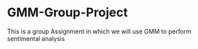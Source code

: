 # GMM-Group-Project
This is a group Assignment in which we will use GMM to perform sentimental analysis
